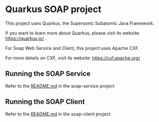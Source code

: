 # Quarkus SOAP project

This project uses Quarkus, the Supersonic Subatomic Java Framework.

If you want to learn more about Quarkus, please visit its website: https://quarkus.io/ .

For Soap Web Service and Client, this project uses Apache CXF. 

For more details on CXF, visit its website: https://cxf.apache.org/

## Running the SOAP Service

Refer to the [README.md](soap-service/README.md) in the soap-service project

## Running the SOAP Client

Refer to the [README.md](soap-client/README.md) in the soap-client project
